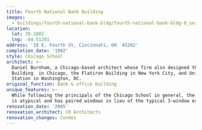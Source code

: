 ```yaml
---
title: Fourth National Bank Building
images:
  - buildings/fourth-national-bank-bldg/fourth-national-bank-bldg-0_snxa4g
location:
  lat: 39.1002
  lng: -84.51201
address: '18 E. Fourth St, Cincinnati, OH  45202'
completion_date: '1902'
style: Chicago School
architect: >-
  Daniel Burnham, a Chicago-based architect whose firm also designed the Rookery
  Building  in Chicago, the Flatiron Building in New York City, and Union
  Station in Washington, DC.
original_function: Bank & office building
unique_features: >-
  While following the principals of the Chicago School in general, the building
  is atypical and has paired windows in lieu of the typical 3-window expression.
renovation_date: '2005'
renovation_architect: CR Architects
renovation_changes: Condos
---
```

